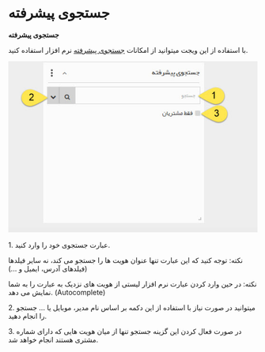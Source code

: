 # جستجوی پیشرفته    

**جستجوی پیشرفته** 

با استفاده از این ویجت میتوانید از امکانات [جستجوی پیشرفته](../../PayamGostarSyncBank/AdvancedSearch.md) نرم افزار استفاده کنید.

![](Advancedsearch/Advancedsearch1.jpg)

1\. عبارت جستجوی خود را وارد کنید.

نکته: توجه کنید که این عبارت تنها عنوان هویت ها را جستجو می کند، نه سایر فیلدها (فیلدهای آدرس، ایمیل و ...)

نکته: در حین وارد کردن عبارت نرم افزار لیستی از هویت های نزدیک به عبارت را به شما نمایش می دهد. (Autocomplete)

2\. میتوانید در صورت نیاز با استفاده از این دکمه بر اساس نام مدیر، موبایل یا ... جستجو را انجام دهید.

3\. در صورت فعال کردن این گزینه جستجو تنها از میان هویت هایی که دارای شماره مشتری هستند انجام خواهد شد.